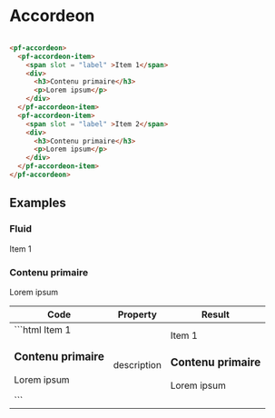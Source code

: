 # Accordeon

```html live

<pf-accordeon>
  <pf-accordeon-item>
    <span slot = "label" >Item 1</span>
    <div>
      <h3>Contenu primaire</h3>
      <p>Lorem ipsum</p>
    </div>
  </pf-accordeon-item>
  <pf-accordeon-item>
    <span slot = "label" >Item 2</span>
    <div>
      <h3>Contenu primaire</h3>
      <p>Lorem ipsum</p>
    </div>
  </pf-accordeon-item>
</pf-accordeon>

```

## Examples

### Fluid

<div class="sample-bloc full-width">

  <pf-accordeon>
    <pf-accordeon-item>
      <span slot = "label" >Item 1</span>
      <div>
        <h3>Contenu primaire</h3>
        <p>Lorem ipsum</p>
      </div>
    </pf-accordeon-item>
  </pf-accordeon>

</div>

<div class = "sample-table full-width">

  <table>
    <thead>
      <tr>
        <th>Code</th>
        <th>Property</th>
        <th>Result</th>
      </tr>
    </thead>
    <tbody>
      <tr>
        <td>
          ```html
            <pf-accordeon-item>
              <span slot = "label" >Item 1</span>
              <div>
                <h3>Contenu primaire</h3>
                <p>Lorem ipsum</p>
              </div>
            </pf-accordeon-item>
          ```
        </td>
        <td>description</td>
        <td>
            <pf-accordeon>
              <pf-accordeon-item>
                <span slot = "label" >Item 1</span>
                <div>
                  <h3>Contenu primaire</h3>
                  <p>Lorem ipsum</p>
                </div>
              </pf-accordeon-item>
            </pf-accordeon>
        </td>
      </tr>
    </tbody>
  </table>

</div>